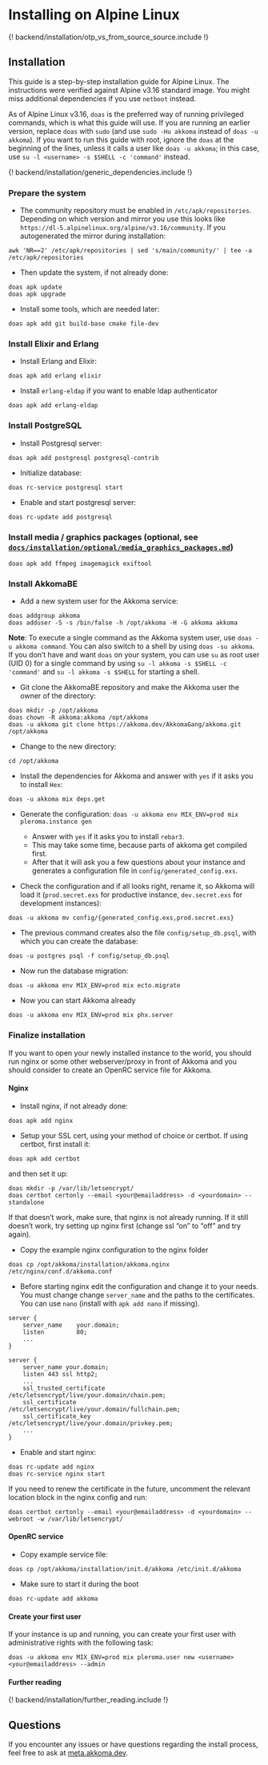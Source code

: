 # Installing on Alpine Linux

{! backend/installation/otp_vs_from_source_source.include !}

## Installation

This guide is a step-by-step installation guide for Alpine Linux. The instructions were verified against Alpine v3.16 standard image. You might miss additional dependencies if you use `netboot` instead.

As of Alpine Linux v3.16, `doas` is the preferred way of running privileged commands, which is what this guide will use.
If you are running an earlier version, replace `doas` with `sudo` (and use `sudo -Hu akkoma` instead of `doas -u akkoma`).
If you want to run this guide with root, ignore the `doas` at the beginning of the lines, unless it calls a user like `doas -u akkoma`; in this case, use `su -l <username> -s $SHELL -c 'command'` instead.

{! backend/installation/generic_dependencies.include !}

### Prepare the system

* The community repository must be enabled in `/etc/apk/repositories`. Depending on which version and mirror you use this looks like `https://dl-5.alpinelinux.org/alpine/v3.16/community`. If you autogenerated the mirror during installation:

```shell
awk 'NR==2' /etc/apk/repositories | sed 's/main/community/' | tee -a /etc/apk/repositories
```

* Then update the system, if not already done:

```shell
doas apk update
doas apk upgrade
```

* Install some tools, which are needed later:

```shell
doas apk add git build-base cmake file-dev
```

### Install Elixir and Erlang

* Install Erlang and Elixir:

```shell
doas apk add erlang elixir
```

* Install `erlang-eldap` if you want to enable ldap authenticator

```shell
doas apk add erlang-eldap
```

### Install PostgreSQL

* Install Postgresql server:

```shell
doas apk add postgresql postgresql-contrib
```

* Initialize database:

```shell
doas rc-service postgresql start
```

* Enable and start postgresql server:

```shell
doas rc-update add postgresql
```

### Install media / graphics packages (optional, see [`docs/installation/optional/media_graphics_packages.md`](../installation/optional/media_graphics_packages.md))

```shell
doas apk add ffmpeg imagemagick exiftool
```

### Install AkkomaBE

* Add a new system user for the Akkoma service:

```shell
doas addgroup akkoma
doas adduser -S -s /bin/false -h /opt/akkoma -H -G akkoma akkoma
```

**Note**: To execute a single command as the Akkoma system user, use `doas -u akkoma command`. You can also switch to a shell by using `doas -su akkoma`. If you don’t have and want `doas` on your system, you can use `su` as root user (UID 0) for a single command by using `su -l akkoma -s $SHELL -c 'command'` and `su -l akkoma -s $SHELL` for starting a shell.

* Git clone the AkkomaBE repository and make the Akkoma user the owner of the directory:

```shell
doas mkdir -p /opt/akkoma
doas chown -R akkoma:akkoma /opt/akkoma
doas -u akkoma git clone https://akkoma.dev/AkkomaGang/akkoma.git /opt/akkoma
```

* Change to the new directory:

```shell
cd /opt/akkoma
```

* Install the dependencies for Akkoma and answer with `yes` if it asks you to install `Hex`:

```shell
doas -u akkoma mix deps.get
```

* Generate the configuration: `doas -u akkoma env MIX_ENV=prod mix pleroma.instance gen`
  * Answer with `yes` if it asks you to install `rebar3`.
  * This may take some time, because parts of akkoma get compiled first.
  * After that it will ask you a few questions about your instance and generates a configuration file in `config/generated_config.exs`.

* Check the configuration and if all looks right, rename it, so Akkoma will load it (`prod.secret.exs` for productive instance, `dev.secret.exs` for development instances):

```shell
doas -u akkoma mv config/{generated_config.exs,prod.secret.exs}
```

* The previous command creates also the file `config/setup_db.psql`, with which you can create the database:

```shell
doas -u postgres psql -f config/setup_db.psql
```

* Now run the database migration:

```shell
doas -u akkoma env MIX_ENV=prod mix ecto.migrate
```

* Now you can start Akkoma already

```shell
doas -u akkoma env MIX_ENV=prod mix phx.server
```

### Finalize installation

If you want to open your newly installed instance to the world, you should run nginx or some other webserver/proxy in front of Akkoma and you should consider to create an OpenRC service file for Akkoma.

#### Nginx

* Install nginx, if not already done:

```shell
doas apk add nginx
```

* Setup your SSL cert, using your method of choice or certbot. If using certbot, first install it:

```shell
doas apk add certbot
```

and then set it up:

```shell
doas mkdir -p /var/lib/letsencrypt/
doas certbot certonly --email <your@emailaddress> -d <yourdomain> --standalone
```

If that doesn’t work, make sure, that nginx is not already running. If it still doesn’t work, try setting up nginx first (change ssl “on” to “off” and try again).

* Copy the example nginx configuration to the nginx folder

```shell
doas cp /opt/akkoma/installation/akkoma.nginx /etc/nginx/conf.d/akkoma.conf
```

* Before starting nginx edit the configuration and change it to your needs. You must change change `server_name` and the paths to the certificates. You can use `nano` (install with `apk add nano` if missing).

```
server {
    server_name    your.domain;
    listen         80;
    ...
}

server {
    server_name your.domain;
    listen 443 ssl http2;
    ...
    ssl_trusted_certificate   /etc/letsencrypt/live/your.domain/chain.pem;
    ssl_certificate           /etc/letsencrypt/live/your.domain/fullchain.pem;
    ssl_certificate_key       /etc/letsencrypt/live/your.domain/privkey.pem;
    ...
}
```

* Enable and start nginx:

```shell
doas rc-update add nginx
doas rc-service nginx start
```

If you need to renew the certificate in the future, uncomment the relevant location block in the nginx config and run:

```shell
doas certbot certonly --email <your@emailaddress> -d <yourdomain> --webroot -w /var/lib/letsencrypt/
```

#### OpenRC service

* Copy example service file:

```shell
doas cp /opt/akkoma/installation/init.d/akkoma /etc/init.d/akkoma
```

* Make sure to start it during the boot

```shell
doas rc-update add akkoma
```

#### Create your first user

If your instance is up and running, you can create your first user with administrative rights with the following task:

```shell
doas -u akkoma env MIX_ENV=prod mix pleroma.user new <username> <your@emailaddress> --admin
```

#### Further reading

{! backend/installation/further_reading.include !}
## Questions

If you encounter any issues or have questions regarding the install process, feel free to ask at [meta.akkoma.dev](https://meta.akkoma.dev/).
